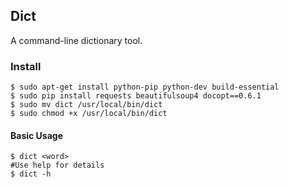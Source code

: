 ## Dict
A command-line dictionary tool.

### Install
```
$ sudo apt-get install python-pip python-dev build-essential
$ sudo pip install requests beautifulsoup4 docopt==0.6.1
$ sudo mv dict /usr/local/bin/dict
$ sudo chmod +x /usr/local/bin/dict
```

#### Basic Usage
```
$ dict <word>
#Use help for details
$ dict -h
```